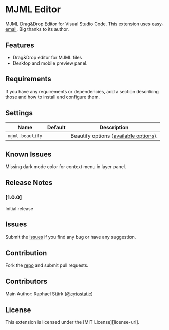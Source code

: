 # MJML Editor

MJML Drag&Drop Editor for Visual Studio Code. This extension uses [easy-email](https://github.com/zalify/easy-email). Big thanks to its author.

## Features

* Drag&Drop editor for MJML files
* Desktop and mobile preview panel.

## Requirements

If you have any requirements or dependencies, add a section describing those and how to install and configure them.

## Settings

| Name | Default | Description |
| --- | --- | --- |
| `mjml.beautify` | ` ` | Beautify options ([available options](https://github.com/beautify-web/js-beautify#options)). |

## Known Issues

Missing dark mode color for context menu in layer panel.

## Release Notes

### [1.0.0]

Initial release

## Issues

Submit the [issues](https://github.com/cytostatic/mjml-editor/issues) if you find any bug or have any suggestion.

## Contribution

Fork the [repo](https://github.com/cytostatic/mjml-editor) and submit pull requests.

## Contributors

Main Author: Raphael Stärk ([@cytostatic](https://github.com/cytostatic))

## License

This extension is licensed under the [MIT License][license-url].
